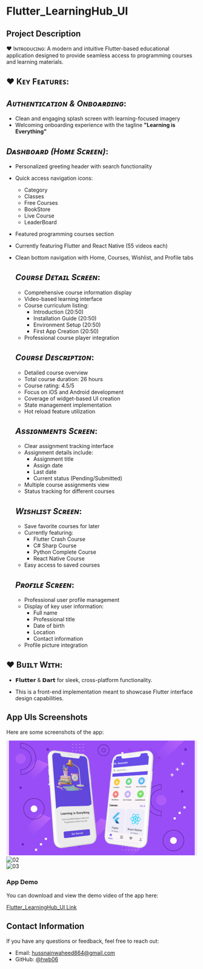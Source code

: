 # Flutter_LearningHub_UI
 
## **Project Description**

♥ Iɴᴛʀᴏᴅᴜᴄɪɴɢ: A modern and intuitive Flutter-based educational application designed to provide seamless access to programming courses and learning materials.

## ♥ **Kᴇʏ Fᴇᴀᴛᴜʀᴇꜱ**:
## *Aᴜᴛʜᴇɴᴛɪᴄᴀᴛɪᴏɴ & Oɴʙᴏᴀʀᴅɪɴɢ*:
- Clean and engaging splash screen with learning-focused imagery
- Welcoming onboarding experience with the tagline **"Learning is Everything"**
  
## *Dᴀsʜʙᴏᴀʀᴅ (Hᴏᴍᴇ Sᴄʀᴇᴇɴ)*:
- Personalized greeting header with search functionality
- Quick access navigation icons:
  - Category
  - Classes
  - Free Courses
  - BookStore
  - Live Course
  - LeaderBoard
- Featured programming courses section
- Currently featuring Flutter and React Native (55 videos each)
- Clean bottom navigation with Home, Courses, Wishlist, and Profile tabs

  ## *Cᴏᴜʀsᴇ Dᴇᴛᴀɪʟ Sᴄʀᴇᴇɴ*:
  - Comprehensive course information display
  - Video-based learning interface
  - Course curriculum listing:
    - Introduction (20:50)
    - Installation Guide (20:50)
    - Environment Setup (20:50)
    - First App Creation (20:50)
  - Professional course player integration
    
  ## *Cᴏᴜʀsᴇ Dᴇsᴄʀɪᴘᴛɪᴏɴ*:
  - Detailed course overview
  - Total course duration: 26 hours
  - Course rating: 4.5/5
  - Focus on iOS and Android development
  - Coverage of widget-based UI creation
  - State management implementation
  - Hot reload feature utilization
 
  ## *Assɪɢɴᴍᴇɴᴛs Sᴄʀᴇᴇɴ*:
  - Clear assignment tracking interface
  - Assignment details include:
     - Assignment title
     - Assign date
     - Last date
     - Current status (Pending/Submitted)
  - Multiple course assignments view
  - Status tracking for different courses
   
  ## *Wɪsʜʟɪsᴛ Sᴄʀᴇᴇɴ*:
  - Save favorite courses for later
  - Currently featuring:
     - Flutter Crash Course
     - C# Sharp Course
     - Python Complete Course
     - React Native Course
  - Easy access to saved courses

  ## *Pʀᴏғɪʟᴇ Sᴄʀᴇᴇɴ*:
  - Professional user profile management
  - Display of key user information:
     - Full name
     - Professional title
     - Date of birth
     - Location
     - Contact information
  - Profile picture integration
    
## ♥ **Bᴜɪʟᴛ Wɪᴛʜ**:
- 𝗙𝗹𝘂𝘁𝘁𝗲𝗿 & 𝗗𝗮𝗿𝘁 for sleek, cross-platform functionality. 

- This is a front-end implementation meant to showcase Flutter interface design capabilities.

## **App UIs Screenshots**
Here are some screenshots of the app:

![01](https://github.com/hwb06/Flutter_LearningHub_UI/blob/main/assets/Project%20Showcase/01.png)  
![02](https://github.com/hwb06/Flutter_LearningHub_UI/blob/main/assets/Project%20Showcase/02.png)  
![03](https://github.com/hwb06/Flutter_LearningHub_UI/blob/main/assets/Project%20Showcase/03.png)  

### **App Demo**
You can download and view the demo video of the app here:

[Flutter_LearningHub_UI Link](https://github.com/hwb06/Flutter_LearningHub_UI/releases/tag/v1.0.0)

## **Contact Information**
If you have any questions or feedback, feel free to reach out:

- Email: hussnainwaheed864@gmail.com
- GitHub: [@hwb06](https://github.com/hwb06)
